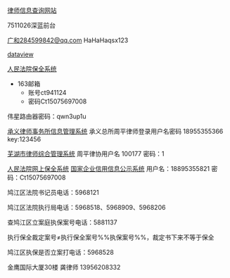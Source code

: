 [律师信息查询网站](https://credit.acla.org.cn/)

7511026深蓝前台

广和284599842@qq.com
HaHaHaqsx123

[dataview](https://zhuanlan.zhihu.com/p/373623264)

[人民法院保全系统](https://baoquan.court.gov.cn/#/home/index)

- 163邮箱
	- 账号ct941124
	- 密码Ct15075697008

伟星路由器密码：qwn3up1u

[承义律师事务所信息管理系统](http://36.7.115.54:8070/cylssws/login)
承义总所周平律师登录用户名密码
18955355366  key:123456

[芜湖市律师综合管理系统](http://60.167.58.41:1983/lsxt/login)
周平律协用户名 100177 密码：1

[人民法院网上保全系统](https://baoquan.court.gov.cn/#/home/index)
[国家企业信用信息公示系统](http://www.gsxt.gov.cn/socialuser-use-login.html?aaa=)
用户名：18895355821 密码：Ct15075697008

鸠江区法院书记员电话：5968121

鸠江区法院执行局电话：5968518、5968909、5968206

查鸠江区立案庭执保案号电话：5881137

执行保全裁定案号≠执行保全案号%%执保案号%%，裁定书下来不等于保全

鸠江区执保是否立案打电话：5968528 

金鹰国际大厦30楼 龚律师 13956208332